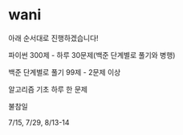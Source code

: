 # wani

아래 순서대로 진행하겠습니다!



파이썬 300제 - 하루 30문제(백준 단계별로 풀기와 병행)

백준 단계별로 풀기 99제 - 2문제 이상


알고리즘 기초 하루 한 문제



불참일

7/15, 7/29, 8/13-14
